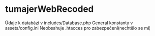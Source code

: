 # tumajerWebRecoded
Údaje k databázi v includes/Database.php
General konstanty v assets/config.ini
Neobsahuje .htacces pro zabezpečení(nechtělo se mi)
